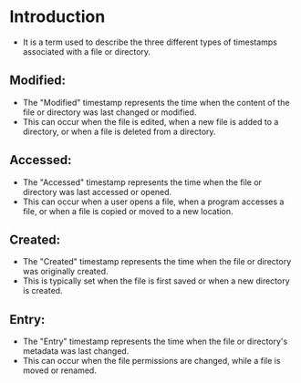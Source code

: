 # Introduction 
- It is a term used to describe the three different types of timestamps associated with a file or directory.

## Modified:
- The "Modified" timestamp represents the time when the content of the file or directory was last changed or modified.
- This can occur when the file is edited, when a new file is added to a directory, or when a file is deleted from a directory.

## Accessed:
- The "Accessed" timestamp represents the time when the file or directory was last accessed or opened. 
- This can occur when a user opens a file, when a program accesses a file, or when a file is copied or moved to a new location.

## Created:
- The "Created" timestamp represents the time when the file or directory was originally created. 
- This is typically set when the file is first saved or when a new directory is created. 

## Entry:
- The "Entry" timestamp represents the time when the file or directory's metadata was last changed.
- This can occur when the file permissions are changed, while a file is moved or renamed.

